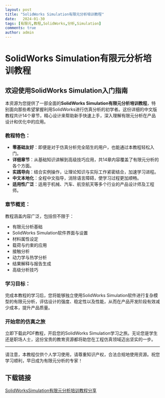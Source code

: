 ```yaml
---
layout: post
title: "SolidWorks Simulation有限元分析培训教程"
date:   2024-01-30
tags: [有限元,教程,SolidWorks,分析,Simulation]
comments: true
author: admin
---
```

# SolidWorks Simulation有限元分析培训教程

## 欢迎使用SolidWorks Simulation入门指南

本资源为您提供了一部全面的**SolidWorks Simulation有限元分析培训教程**，特别面向那些希望掌握利用SolidWorks进行仿真分析的初学者。这份详细的中文版教程共计14个章节，精心设计来帮助新手快速上手，深入理解有限元分析在产品设计和优化中的应用。

### 教程特色：

- **零基础友好**：即便是对于仿真分析完全陌生的用户，也能通过本教程轻松入门。
- **详细章节**：从基础知识讲解到高级技巧应用，共14章内容覆盖了有限元分析的各个方面。
- **实践导向**：结合实例操作，让理论知识与实际工作紧密结合，加速学习进程。
- **中文本地化**：全程中文指导，消除语言障碍，使学习过程更加顺畅。
- **适用性广泛**：适用于机械、汽车、航空航天等多个行业的产品设计师及工程师。

### 章节概览：

教程涵盖内容广泛，包括但不限于：
- 有限元分析基础
- SolidWorks Simulation软件界面与设置
- 材料属性设定
- 载荷与约束的应用
- 接触分析
- 动力学与热学分析
- 结果解释与报告生成
- 高级分析技巧

### 学习目标：

完成本教程的学习后，您将能够独立使用SolidWorks Simulation软件进行复杂模型的有限元分析，评估设计的强度、稳定性以及性能，从而在产品开发阶段有效减少成本，提升产品质量。

### 开始您的仿真之旅

立即下载此PDF教程，开启您的SolidWorks Simulation学习之旅。无论您是学生还是职场人士，这份宝贵的教育资源都将助您在工程仿真领域迈出坚实的一步。

---

请注意，本教程仅供个人学习使用，请尊重知识产权，合法合规地使用资源。祝您学习顺利，早日成为有限元分析的专家！

## 下载链接

[SolidWorksSimulation有限元分析培训教程分享](https://pan.quark.cn/s/02953ad2eafe)